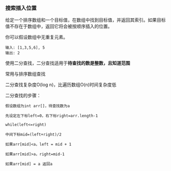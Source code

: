 ### 搜索插入位置

给定一个排序数组和一个目标值，在数组中找到目标值，并返回其索引。如果目标值不存在于数组中，返回它将会被按顺序插入的位置。

你可以假设数组中无重复元素。

```
输入: [1,3,5,6], 5
输出: 2
```

使用二分查找，二分查找适用于**待查找的数是整数，且知道范围**

常用与排序数组查找

二分查找复杂度O(log n)，比遍历数组O(n)时间复杂度低

二分查找的步骤：

```
假设数组为int arr[]，待查找数为a

先设定左下标left=0，右下标right=arr.length-1

while(left<=right)

中间下标mid=(left+right)/2

如果arr[mid]<a，left = mid + 1

如果arr[mid]>a，right=mid-1

如果arr[mid] = a 返回a
```

